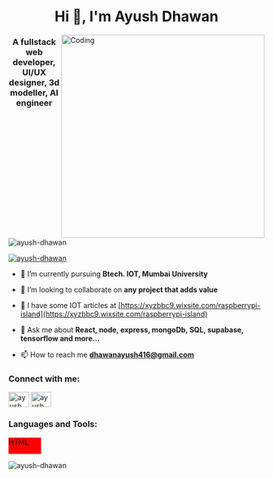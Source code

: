 <!DOCTYPE html>
<html lang="en">
<head>
    <meta charset="UTF-8">
    <meta name="viewport" content="width=device-width, initial-scale=1.0">
    <title>Document</title>
</head>
<body>
    <!DOCTYPE html>
<html lang="en">
<head>
    <meta charset="UTF-8">
    <meta name="viewport" content="width=device-width, initial-scale=1.0">
    <title>Document</title>
</head>
<body>
    <h1 align="center">Hi 👋, I'm Ayush Dhawan</h1>
    <img align="right" alt="Coding" width="400" src="https://cdn.dribbble.com/users/116207..." />
<h3 align="center">A fullstack web developer, UI/UX designer, 3d modeller, AI engineer</h3>

<p align="left"> <img src="https://komarev.com/ghpvc/?username=ayush-dhawan&label=Profile%20views&color=0e75b6&style=flat" alt="ayush-dhawan" /> </p>

<p align="left"> <a href="https://github.com/ryo-ma/github-profile-trophy"><img src="https://github-profile-trophy.vercel.app/?username=ayush-dhawan" alt="ayush-dhawan" /></a> </p>

- 🔭 I’m currently pursuing **Btech. IOT, Mumbai University**

- 👯 I’m looking to collaborate on **any project that adds value**

- 📝 I have some IOT articles at [https://xyzbbc9.wixsite.com/raspberrypi-island](https://xyzbbc9.wixsite.com/raspberrypi-island)

- 💬 Ask me about **React, node, express, mongoDb, SQL, supabase, tensorflow and more...**

- 📫 How to reach me **dhawanayush416@gmail.com**

<h3 align="left">Connect with me:</h3>
<p align="left">
<a href="https://linkedin.com/in/ayush dhawan" target="blank"><img align="center" src="https://raw.githubusercontent.com/rahuldkjain/github-profile-readme-generator/master/src/images/icons/Social/linked-in-alt.svg" alt="ayush dhawan" height="30" width="40" /></a>
<a href="https://www.leetcode.com/ayush dhawan" target="blank"><img align="center" src="https://raw.githubusercontent.com/rahuldkjain/github-profile-readme-generator/master/src/images/icons/Social/leet-code.svg" alt="ayush dhawan" height="30" width="40" /></a>
</p>

<h3 align="left">Languages and Tools:</h3>
<p align="left"> <div style="height: 2rem; width: 4rem; background-color: red">HTML</div> </p>

<p><img align="center" src="https://github-readme-stats.vercel.app/api/top-langs?username=ayush-dhawan&show_icons=true&locale=en&layout=compact" alt="ayush-dhawan" /></p>

</body>
</html>
</body>
</html>
